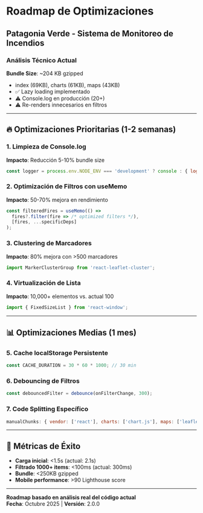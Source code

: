 # Roadmap de Optimizaciones

## Patagonia Verde - Sistema de Monitoreo de Incendios

### Análisis Técnico Actual

**Bundle Size**: ~204 KB gzipped
- index (69KB), charts (61KB), maps (43KB)
- ✅ Lazy loading implementado 
- ⚠️ Console.log en producción (20+)
- ⚠️ Re-renders innecesarios en filtros

---

## 🔥 Optimizaciones Prioritarias (1-2 semanas)

### 1. Limpieza de Console.log
**Impacto**: Reducción 5-10% bundle size
```javascript
const logger = process.env.NODE_ENV === 'development' ? console : { log: () => {}, warn: () => {} };
```

### 2. Optimización de Filtros con useMemo
**Impacto**: 50-70% mejora en rendimiento
```javascript
const filteredFires = useMemo(() => 
  fires?.filter(fire => /* optimized filters */), 
  [fires, ...specificDeps]
);
```

### 3. Clustering de Marcadores
**Impacto**: 80% mejora con >500 marcadores
```javascript
import MarkerClusterGroup from 'react-leaflet-cluster';
```

### 4. Virtualización de Lista
**Impacto**: 10,000+ elementos vs. actual 100
```javascript
import { FixedSizeList } from 'react-window';
```

---

## 📊 Optimizaciones Medias (1 mes)

### 5. Cache localStorage Persistente
```javascript
const CACHE_DURATION = 30 * 60 * 1000; // 30 min
```

### 6. Debouncing de Filtros
```javascript
const debouncedFilter = debounce(onFilterChange, 300);
```

### 7. Code Splitting Específico
```javascript
manualChunks: { vendor: ['react'], charts: ['chart.js'], maps: ['leaflet'] }
```

---

## 🎯 Métricas de Éxito

- **Carga inicial**: <1.5s (actual: 2.1s)
- **Filtrado 1000+ items**: <100ms (actual: 300ms)
- **Bundle**: <250KB gzipped
- **Mobile performance**: >90 Lighthouse score

---

**Roadmap basado en análisis real del código actual**  
**Fecha**: Octubre 2025 | **Versión**: 2.0.0